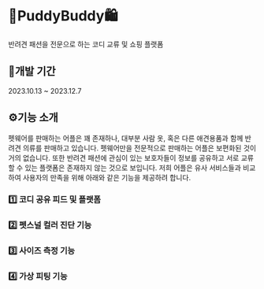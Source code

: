 # 🐶PuddyBuddy🛍️

반려견 패션을 전문으로 하는 코디 교류 및 쇼핑 플랫폼

## 📅개발 기간
2023.10.13 ~ 2023.12.7

## ⚙️기능 소개
펫웨어를 판매하는 어플은 꽤 존재하나, 대부분 사람 옷, 혹은 다른 애견용품과 함께 반려견 의류를 판매하고 있습니다. 펫웨어만을 전문적으로 판매하는 어플은 보편화된 것이 거의 없습니다. 또한 반려견 패션에 관심이 있는 보호자들이 정보를 공유하고 서로 교류할 수 있는 플랫폼은 존재하지 않는 것으로 보입니다. 저희 어플은 유사 서비스들과 비교하여 사용자의 만족을 위해 아래와 같은 기능을 제공하려 합니다.

### 1️⃣ 코디 공유 피드 및 플랫폼
### 2️⃣ 펫스널 컬러 진단 기능
### 3️⃣ 사이즈 측정 기능
### 4️⃣ 가상 피팅 기능
